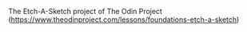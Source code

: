 The Etch-A-Sketch project of The Odin Project (https://www.theodinproject.com/lessons/foundations-etch-a-sketch)
